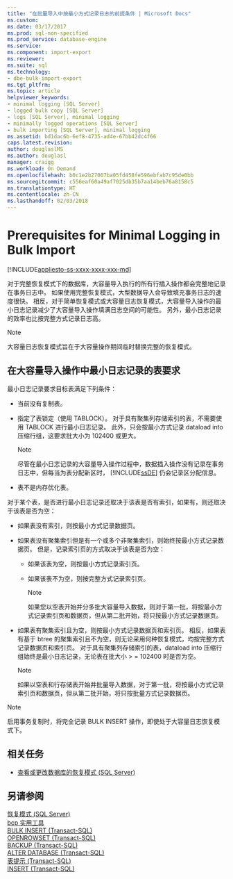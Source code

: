```yaml
---
title: "在批量导入中按最小方式记录日志的前提条件 | Microsoft Docs"
ms.custom: 
ms.date: 03/17/2017
ms.prod: sql-non-specified
ms.prod_service: database-engine
ms.service: 
ms.component: import-export
ms.reviewer: 
ms.suite: sql
ms.technology:
- dbe-bulk-import-export
ms.tgt_pltfrm: 
ms.topic: article
helpviewer_keywords:
- minimal logging [SQL Server]
- logged bulk copy [SQL Server]
- logs [SQL Server], minimal logging
- minimally logged operations [SQL Server]
- bulk importing [SQL Server], minimal logging
ms.assetid: bd1dac6b-6ef8-4735-ad4e-67bb42dc4f66
caps.latest.revision: 
author: douglaslMS
ms.author: douglasl
manager: craigg
ms.workload: On Demand
ms.openlocfilehash: b0c1e2b27007ba05fd458fe596ebfab7c95de0bb
ms.sourcegitcommit: c556eaf60a49af7025db35b7aa14beb76a8158c5
ms.translationtype: HT
ms.contentlocale: zh-CN
ms.lasthandoff: 02/03/2018
---
```

# <a name="prerequisites-for-minimal-logging-in-bulk-import"></a>Prerequisites for Minimal Logging in Bulk Import
[!INCLUDE[appliesto-ss-xxxx-xxxx-xxx-md](../../includes/appliesto-ss-xxxx-xxxx-xxx-md.md)]

  对于完整恢复模式下的数据库，大容量导入执行的所有行插入操作都会完整地记录在事务日志中。 如果使用完整恢复模式，大型数据导入会导致填充事务日志的速度很快。 相反，对于简单恢复模式或大容量日志恢复模式，大容量导入操作的最小日志记录减少了大容量导入操作填满日志空间的可能性。 另外，最小日志记录的效率也比按完整方式记录日志高。  
  
> [!NOTE]  
>  大容量日志恢复模式旨在于大容量操作期间临时替换完整的恢复模式。  
  
## <a name="table-requirements-for-minimally-logging-bulk-import-operations"></a>在大容量导入操作中最小日志记录的表要求  
 最小日志记录要求目标表满足下列条件：  
  
-   当前没有复制表。  
  
-   指定了表锁定（使用 TABLOCK）。 对于具有聚集列存储索引的表，不需要使用 TABLOCK 进行最小日志记录。  此外，只会按最小方式记录 dataload into 压缩行组，这要求批大小为 102400 或更大。  
  
    > [!NOTE]  
    >  尽管在最小日志记录的大容量导入操作过程中，数据插入操作没有记录在事务日志中，但每当为表分配新区时， [!INCLUDE[ssDE](../../includes/ssde-md.md)] 仍会记录区分配信息。  
  
-   表不是内存优化表。  
  
 对于某个表，是否进行最小日志记录还取决于该表是否有索引，如果有，则还取决于该表是否为空：  
  
-   如果表没有索引，则按最小方式记录数据页。  
  
-   如果表没有聚集索引但是有一个或多个非聚集索引，则始终按最小方式记录数据页。 但是，记录索引页的方式取决于该表是否为空：  
  
    -   如果该表为空，则按最小方式记录索引页。  
  
    -   如果该表不为空，则按完整方式记录索引页。  
  
        > [!NOTE]  
        >  如果您以空表开始并分多批大容量导入数据，则对于第一批，将按最小方式记录索引页和数据页，但从第二批开始，将只按最小方式记录数据页。  
  
-   如果表有聚集索引且为空，则按最小方式记录数据页和索引页。 相反，如果表有基于 btree 的聚集索引且不为空，则无论采用何种恢复模式，均按完整方式记录数据页和索引页。 对于具有聚集列存储索引的表，dataload into 压缩行组始终是最小日志记录，无论表在批大小 > = 102400 时是否为空。  
  
    > [!NOTE]  
    >  如果以空表和行存储表开始并批量导入数据，对于第一批，将按最小方式记录索引页和数据页，但从第二批开始，将只按批量方式记录数据页。  
  
> [!NOTE]  
>  启用事务复制时，将完全记录 BULK INSERT 操作，即使处于大容量日志恢复模式下。  
  
##  <a name="RelatedTasks"></a> 相关任务  
  
-   [查看或更改数据库的恢复模式 (SQL Server)](../../relational-databases/backup-restore/view-or-change-the-recovery-model-of-a-database-sql-server.md)  
  
  
## <a name="see-also"></a>另请参阅  
 [恢复模式 (SQL Server)](../../relational-databases/backup-restore/recovery-models-sql-server.md)   
 [bcp 实用工具](../../tools/bcp-utility.md)   
 [BULK INSERT (Transact-SQL)](../../t-sql/statements/bulk-insert-transact-sql.md)   
 [OPENROWSET (Transact-SQL)](../../t-sql/functions/openrowset-transact-sql.md)   
 [BACKUP (Transact-SQL)](../../t-sql/statements/backup-transact-sql.md)   
 [ALTER DATABASE (Transact-SQL)](../../t-sql/statements/alter-database-transact-sql.md)   
 [表提示 (Transact-SQL)](../../t-sql/queries/hints-transact-sql-table.md)   
 [INSERT (Transact-SQL)](../../t-sql/statements/insert-transact-sql.md)  
  
  
